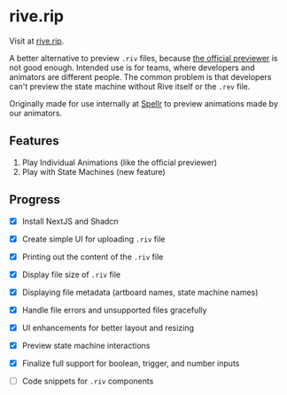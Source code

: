 # rive.rip

Visit at [rive.rip](https://rive.rip/).

A better alternative to preview `.riv` files, because [the official previewer](https://rive.app/preview/) is not good enough. Intended use is for teams, where developers and animators are different people. The common problem is that developers can't preview the state machine without Rive itself or the `.rev` file.

Originally made for use internally at [Spellr](https://spellr.org/) to preview animations made by our animators.

## Features
1. Play Individual Animations (like the official previewer)
2. Play with State Machines (new feature)

## Progress
- [x] Install NextJS and Shadcn
- [x] Create simple UI for uploading `.riv` file
- [x] Printing out the content of the `.riv` file
- [x] Display file size of `.riv` file
- [x] Displaying file metadata (artboard names, state machine names)
- [x] Handle file errors and unsupported files gracefully
- [x] UI enhancements for better layout and resizing
- [x] Preview state machine interactions
- [x] Finalize full support for boolean, trigger, and number inputs
- [ ] Code snippets for `.riv` components

